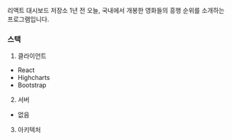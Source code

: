 리액트 대시보드 저장소
1년 전 오늘, 국내에서 개봉한 영화들의 흥행 순위를 소개하는 프로그램입니다.

### 스택
1. 클라이언트
- React
- Highcharts
- Bootstrap

2. 서버
- 없음

3. 아키텍처

